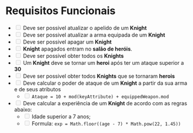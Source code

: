 # Requisitos Funcionais
- <input type="checkbox" disabled /> Deve ser possivel atualizar o apelido de um **Knight**
- <input type="checkbox" disabled /> Deve ser possivel atualizar a arma equipada de um **Knight**
- <input type="checkbox" disabled /> Deve ser possivel apagar um **Knight**
- <input type="checkbox" disabled /> **Knight** apagados entram no **salão de heróis**.
- <input type="checkbox" disabled /> Deve ser possivel obter todos os **Knights**
- <input type="checkbox" disabled /> Um **Knight** deve se tornar um **heroi** após ter um ataque superior a **30**
- <input type="checkbox" disabled /> Deve ser possivel obter todos **Knights** que se tornaram **herois**
- <input type="checkbox" disabled /> Deve calcular o poder de ataque de um **Knight** a partir da sua arma e de seus atributos 
    - <input type="checkbox" disabled /> `Ataque = 10 + mod(keyAttribute) + equippedWeapon.mod`
- <input type="checkbox" disabled /> Deve calcular a experiência de um **Knight** de acordo com as regras abaixo: 
    - <input type="checkbox" disabled /> Idade superior a 7 anos;
    - <input type="checkbox" disabled /> Formula: `exp = Math.floor((age - 7) * Math.pow(22, 1.45))`